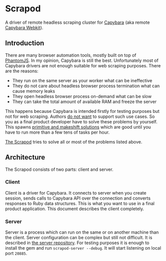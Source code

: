 Scrapod
=======

A driver of remote headless scraping cluster for
[Capybara](https://github.com/teamcapybara/capybara)
(aka remote [Capybara Webkit](https://github.com/thoughtbot/capybara-webkit)).

Introduction
------------

There are many browser automation tools, mostly built on top of
[PhantomJS](http://phantomjs.org).
In my opinion, Capybara is still the best. Unfortunately most of Capybara
drivers are not enough suitable for web scraping purposes.
There are the reasons:

* They run on the same server as your worker what can be ineffective
* They do not care about headless browser process termination what can cause memory leaks
* They open headless browser process on-demand what can be slow
* They can take the total amount of available RAM and freeze the server

This happens because Capybara is intended firstly for testing purposes
but not for web scraping. Authors
[do not want](https://github.com/thoughtbot/capybara-webkit/issues/147#issuecomment-137848937)
to support such use cases. So you as a final product developer have to solve
these problems by yourself. This spawns
[primitive and makeshift solutions](https://github.com/thoughtbot/capybara-webkit/issues/802#issuecomment-116195006)
which are good until you have to run more than a few tens of tasks per hour.

[The Scrapod](https://github.com/krowpu/scrapod)
tries to solve all or most of the problems listed above.

Architecture
------------

The Scrapod consists of two parts: client and server.

### Client

Client is a driver for Capybara. It connects to server when you create session,
sends calls to Capybara API over the connection and converts responses to Ruby
data structures. This is what you want to use in a final product application.
This document describes the client completely.

### Server

Server is a process which can run on the same or on another machine
than the client. Server configuration can be complex but still not difficult.
It is described in [the server repository](https://github.com/krowpu/scrapod-server).
For testing purposes it is enough to install the gem and run
`scrapod-server --debug`. It will start listening on local port `20885`.
